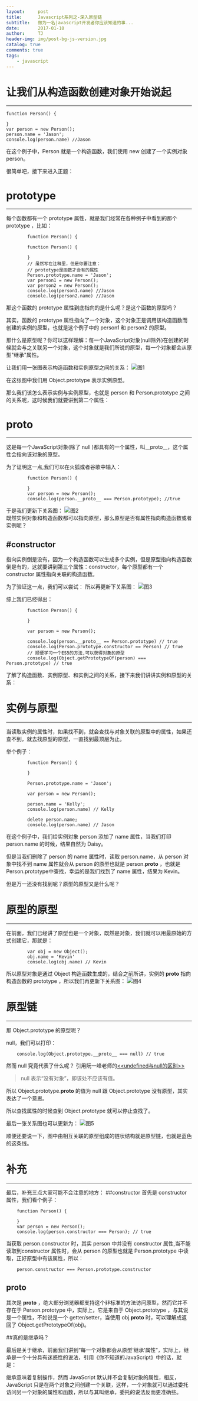 ```yaml
---
layout:     post
title:      Javascript系列之-深入原型链
subtitle:  	做为一名javascript开发者你应该知道的事...
date:       2017-01-10
author:     TJ
header-img: img/post-bg-js-version.jpg
catalog: true
comments: true
tags:
    - javascript
---
```


# 让我们从构造函数创建对象开始说起
----

    function Person() {

    }
    var person = new Person();
    person.name = 'Jason';
    console.log(person.name) //Jason

在这个例子中，Person 就是一个构造函数，我们使用 new 创建了一个实例对象 person。

很简单吧，接下来进入正题：

# prototype
----
每个函数都有一个 prototype 属性，就是我们经常在各种例子中看到的那个 prototype ，比如：

			function Person() {

			function Person() {

			}
			// 虽然写在注释里，但是你要注意：
			// prototype是函数才会有的属性
			Person.prototype.name = 'Jason';
			var person1 = new Person();
			var person2 = new Person();
			console.log(person1.name) //Jason 
			console.log(person2.name) //Jason

那这个函数的 prototype 属性到底指向的是什么呢？是这个函数的原型吗？

其实，函数的 prototype 属性指向了一个对象，这个对象正是调用该构造函数而创建的实例的原型，也就是这个例子中的 person1 和 person2 的原型。

那什么是原型呢？你可以这样理解：每一个JavaScript对象(null除外)在创建的时候就会与之关联另一个对象，这个对象就是我们所说的原型，每一个对象都会从原型"继承"属性。

让我们用一张图表示构造函数和实例原型之间的关系：
![图1](https://raw.githubusercontent.com/mqyqingfeng/Blog/master/Images/prototype1.png)

在这张图中我们用 Object.prototype 表示实例原型。

那么我们该怎么表示实例与实例原型，也就是 person 和 Person.prototype 之间的关系呢，这时候我们就要讲到第二个属性：

# __proto__
----
这是每一个JavaScript对象(除了 null )都具有的一个属性，叫__proto__，这个属性会指向该对象的原型。

为了证明这一点,我们可以在火狐或者谷歌中输入：
			
			function Person() {

			}
			var person = new Person();
			console.log(person.__proto__ === Person.prototype); //true
于是我们更新下关系图：
![图2](https://raw.githubusercontent.com/mqyqingfeng/Blog/master/Images/prototype2.png)		
既然实例对象和构造函数都可以指向原型，那么原型是否有属性指向构造函数或者实例呢？

#constructor	
----
指向实例倒是没有，因为一个构造函数可以生成多个实例，但是原型指向构造函数倒是有的，这就要讲到第三个属性：constructor，每个原型都有一个 constructor 属性指向关联的构造函数。

为了验证这一点，我们可以尝试：
所以再更新下关系图：
![图3](https://raw.githubusercontent.com/mqyqingfeng/Blog/master/Images/prototype3.png)

综上我们已经得出：
			
			function Person() {

			}

			var person = new Person();

			console.log(person.__proto__ == Person.prototype) // true
			console.log(Person.prototype.constructor == Person) // true
			// 顺便学习一个ES5的方法,可以获得对象的原型
			console.log(Object.getPrototypeOf(person) === Person.prototype) // true

了解了构造函数、实例原型、和实例之间的关系，接下来我们讲讲实例和原型的关系：

# 实例与原型
----
当读取实例的属性时，如果找不到，就会查找与对象关联的原型中的属性，如果还查不到，就去找原型的原型，一直找到最顶层为止。

举个例子：
			
			function Person() {

			}

			Person.prototype.name = 'Jason';

			var person = new Person();

			person.name = 'Kelly';
			console.log(person.name) // Kelly

			delete person.name;
			console.log(person.name) // Jason

在这个例子中，我们给实例对象 person 添加了 name 属性，当我们打印 person.name 的时候，结果自然为 Daisy。

但是当我们删除了 person 的 name 属性时，读取 person.name，从 person 对象中找不到 name 属性就会从 person 的原型也就是 person.__proto__ ，也就是 Person.prototype中查找，幸运的是我们找到了 name 属性，结果为 Kevin。

但是万一还没有找到呢？原型的原型又是什么呢？

# 原型的原型
----
在前面，我们已经讲了原型也是一个对象，既然是对象，我们就可以用最原始的方式创建它，那就是：
			
			var obj = new Object();
			obj.name = 'Kevin'
			console.log(obj.name) // Kevin	
			
所以原型对象是通过 Object 构造函数生成的，结合之前所讲，实例的 __proto__ 指向构造函数的 prototype ，所以我们再更新下关系图：
![图4](https://raw.githubusercontent.com/mqyqingfeng/Blog/master/Images/prototype4.png)

# 原型链
----
那 Object.prototype 的原型呢？

null，我们可以打印：
    
      	console.log(Object.prototype.__proto__ === null) // true
      	
然而 null 究竟代表了什么呢？
引用阮一峰老师的[<<undefined与null的区别>>](http://www.ruanyifeng.com/blog/2014/03/undefined-vs-null.html)
>null 表示“没有对象”，即该处不应该有值。

所以 Object.prototype.__proto__ 的值为 null 跟 Object.prototype 没有原型，其实表达了一个意思。

所以查找属性的时候查到 Object.prototype 就可以停止查找了。

最后一张关系图也可以更新为：
![图5](https://raw.githubusercontent.com/mqyqingfeng/Blog/master/Images/prototype5.png) 

顺便还要说一下，图中由相互关联的原型组成的链状结构就是原型链，也就是蓝色的这条线。

# 补充
----
最后，补充三点大家可能不会注意的地方：
##constructor
首先是 constructor 属性，我们看个例子：
		
		function Person() {

		}
		var person = new Person();	
		console.log(person.constructor === Person); // true
当获取 person.constructor 时，其实 person 中并没有 constructor 属性,当不能读取到constructor 属性时，会从 person 的原型也就是 Person.prototype 中读取，正好原型中有该属性，所以：
		
		person.constructor === Person.prototype.constructor
		
## __proto__
其次是 __proto__ ，绝大部分浏览器都支持这个非标准的方法访问原型，然而它并不存在于 Person.prototype 中，实际上，它是来自于 Object.prototype ，与其说是一个属性，不如说是一个 getter/setter，当使用 obj.__proto__ 时，可以理解成返回了 Object.getPrototypeOf(obj)。

##真的是继承吗？

最后是关于继承，前面我们讲到“每一个对象都会从原型‘继承’属性”，实际上，继承是一个十分具有迷惑性的说法，引用《你不知道的JavaScript》中的话，就是：

继承意味着复制操作，然而 JavaScript 默认并不会复制对象的属性，相反，JavaScript 只是在两个对象之间创建一个关联，这样，一个对象就可以通过委托访问另一个对象的属性和函数，所以与其叫继承，委托的说法反而更准确些。


				




